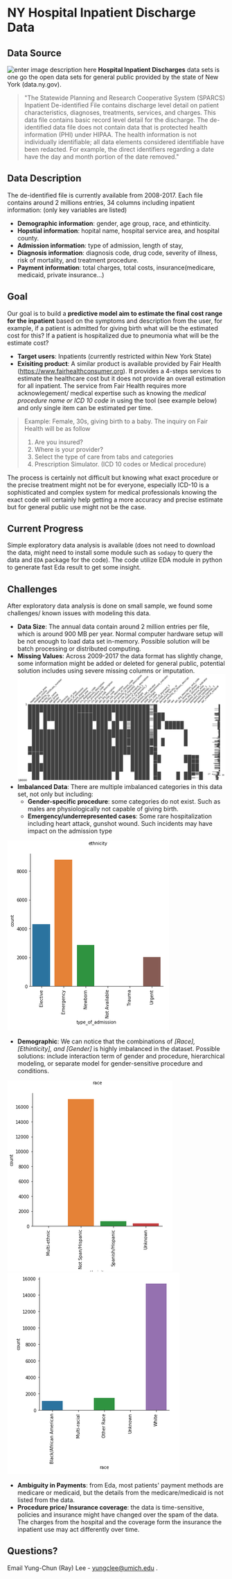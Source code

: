 # NY Hospital Inpatient Discharge Data 

## Data Source
![enter image description here](https://phaboard.org/wp-content/uploads/New-York-State.png)
**Hospital Inpatient Discharges** data sets is one go the open data sets for general public provided by the state of New York (data.ny.gov). 

> "The Statewide Planning and Research Cooperative System (SPARCS)
> Inpatient De-identified File contains discharge level detail on
> patient characteristics, diagnoses, treatments, services, and charges.
> This data file contains basic record level detail for the discharge.
> The de-identified data file does not contain data that is protected
> health information (PHI) under HIPAA. The health information is not
> individually identifiable; all data elements considered identifiable
> have been redacted. For example, the direct identifiers regarding a
> date have the day and month portion of the date removed."


## Data Description

The de-identified file is currently available from 2008-2017. Each file contains around 2 millions entries, 34 columns including inpatient information: (only key variables are listed)
- **Demographic information**: gender, age group, race, and ethinticity.
- **Hopstial information**: hopital name, hospital service area, and hospital county.
- **Admission information**: type of admission, length of stay, 
- **Diagnosis information**: diagnosis code, drug code, severity of illness, risk of mortality, and treatment procedure.
- **Payment information**: total charges, total costs, insurance(medicare, medicaid, private insurance...)

## Goal 
Our goal is to build a **predictive model aim to estimate the final cost range for the inpatient** based on the symptoms and description from the user, for example, if a patient is admitted for giving birth what will be the estimated cost for this? If a patient is hospitalized due to pneumonia what will be the estimate cost?  

- **Target users**: Inpatients (currently restricted within New York State)
- **Exisiting product**: A similar product is available provided by Fair Health (https://www.fairhealthconsumer.org). It provides a 4-steps services to estimate the healthcare cost but it does not provide an overall estimation for all inpatient. The service from Fair Health requires more acknowlegement/ medical expertise such as knowing the *medical procedure name or ICD 10 code* in using the tool (see example below) and only single item can be estimated per time. 

> Example:  Female, 30s, giving birth to a baby. The inquiry on Fair
> Health will be as follow
> 1. Are you insured?
> 2. Where is your provider?
> 3. Select the type of care from tabs and categories
> 4. Prescription Simulator. (ICD 10 codes or Medical procedure)

 
The process is certainly not difficult but knowing what exact procedure or the precise treatment might not be for everyone, especially ICD-10 is a sophisticated and complex system for medical professionals knowing the exact code will certainly help getting a more accuracy and precise estimate but for general public use might not be the case.

## Current Progress
Simple exploratory data analysis is available (does not need to download the data, might need to install some module such as `sodapy` to query the data and `EDA` package for the code).
The code utilize EDA module in python to generate fast Eda result to get some insight. 

## Challenges
After exploratory data analysis is done on small sample, we found some challenges/ known issues with modeling this data. 

- **Data Size**: The annual data contain around 2 million entries per file, which is around 900 MB per year. Normal computer hardware setup will be not enough to load data set in-memory. Possible solution will be batch processing or distributed computing. 
-  **Missing Values**: Across 2009-2017 the data format has slightly change, some information might be added or deleted for general public, potential solution includes using severe missing columns or imputation. ![Missing data from 2000 samples of each year](https://raw.githubusercontent.com/yungclee/NY_Health/master/Images/eda_missingdata.png)
-  **Imbalanced Data**:  There are multiple imbalanced categories in this data set, not only but including:	
	- **Gender-specific procedure**: some categories do not exist. Such as males are physiologically not capable of giving birth.  
	- **Emergency/underrepresented cases**: Some rare hospitalization including heart attack, gunshot wound. Such incidents may have impact on the admission type 

![enter image description here](https://raw.githubusercontent.com/yungclee/NY_Health/master/Images/eda_admission.png)

- **Demographic**: We can notice that the combinations of *[Race], [Ethinticity], and [Gender]*  is highly imbalanced in the dataset.
Possible solutions: include interaction term of gender and procedure, hierarchical modeling, or separate model for gender-sensitive procedure and conditions. 

![enter image description here](https://raw.githubusercontent.com/yungclee/NY_Health/master/Images/eda_ethinticity.png)
![enter image description here](https://raw.githubusercontent.com/yungclee/NY_Health/master/Images/eda_race.png)

-  **Ambiguity in Payments**: from Eda, most patients' payment methods are medicare or medicaid, but the details from the medicare/medicaid is not listed from the data. 
-  **Procedure price/ Insurance coverage**: the data is time-sensitive, policies and insurance might have changed over the spam of the data. The charges from the hospital and the coverage form the insurance the inpatient use may act differently over time.  

## Questions?
Email Yung-Chun (Ray) Lee - yungclee@umich.edu .
